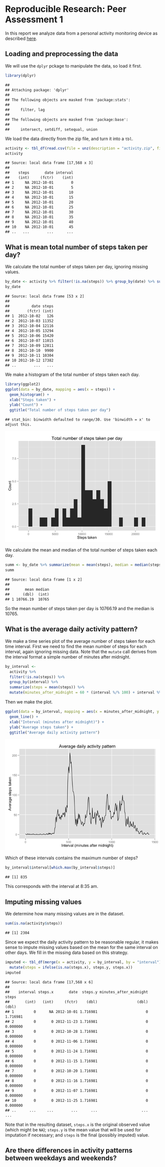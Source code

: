 # Reproducible Research: Peer Assessment 1

In this report we analyze data from a personal activity monitoring device as described [here](README.md).

## Loading and preprocessing the data

We will use the `dplyr` pckage to manipulate the data, so load it first.


```r
library(dplyr)
```

```
## 
## Attaching package: 'dplyr'
## 
## The following objects are masked from 'package:stats':
## 
##     filter, lag
## 
## The following objects are masked from 'package:base':
## 
##     intersect, setdiff, setequal, union
```

We load the data directly from the zip file, and turn it into a `tbl`.


```r
activity <- tbl_df(read.csv(file = unz(description = "activity.zip", filename = "activity.csv")))
activity
```

```
## Source: local data frame [17,568 x 3]
## 
##    steps       date interval
##    (int)     (fctr)    (int)
## 1     NA 2012-10-01        0
## 2     NA 2012-10-01        5
## 3     NA 2012-10-01       10
## 4     NA 2012-10-01       15
## 5     NA 2012-10-01       20
## 6     NA 2012-10-01       25
## 7     NA 2012-10-01       30
## 8     NA 2012-10-01       35
## 9     NA 2012-10-01       40
## 10    NA 2012-10-01       45
## ..   ...        ...      ...
```

## What is mean total number of steps taken per day?

We calculate the total number of steps taken per day, ignoring missing values.


```r
by_date <- activity %>% filter(!is.na(steps)) %>% group_by(date) %>% summarize(steps = sum(steps))
by_date
```

```
## Source: local data frame [53 x 2]
## 
##          date steps
##        (fctr) (int)
## 1  2012-10-02   126
## 2  2012-10-03 11352
## 3  2012-10-04 12116
## 4  2012-10-05 13294
## 5  2012-10-06 15420
## 6  2012-10-07 11015
## 7  2012-10-09 12811
## 8  2012-10-10  9900
## 9  2012-10-11 10304
## 10 2012-10-12 17382
## ..        ...   ...
```

We make a histogram of the total number of steps taken each day.


```r
library(ggplot2)
ggplot(data = by_date, mapping = aes(x = steps)) +
  geom_histogram() +
  xlab("Steps taken") +
  ylab("Count") +
  ggtitle("Total number of steps taken per day")
```

```
## stat_bin: binwidth defaulted to range/30. Use 'binwidth = x' to adjust this.
```

![](PA1_template_files/figure-html/unnamed-chunk-4-1.png) 

We calculate the mean and median of the total number of steps taken each day.


```r
summ <- by_date %>% summarize(mean = mean(steps), median = median(steps))
summ
```

```
## Source: local data frame [1 x 2]
## 
##       mean median
##      (dbl)  (int)
## 1 10766.19  10765
```

So the mean number of steps taken per day is 10766.19 and the median is 10765.

## What is the average daily activity pattern?

We make a time series plot of the average number of steps taken for each time interval. First we need to find the mean number of steps for each interval, again ignoring missing data. Note that the `mutate` call derives from the interval format a simple number of minutes after midnight.


```r
by_interval <-
  activity %>%
  filter(!is.na(steps)) %>%
  group_by(interval) %>%
  summarize(steps = mean(steps)) %>%
  mutate(minutes_after_midnight = 60 * (interval %/% 100) + interval %% 100)
```

Then we make the plot.


```r
ggplot(data = by_interval, mapping = aes(x = minutes_after_midnight, y = steps)) +
  geom_line() +
  xlab("Interval (minutes after midnight)") +
  ylab("Average steps taken") +
  ggtitle("Average daily activity pattern")
```

![](PA1_template_files/figure-html/unnamed-chunk-7-1.png) 

Which of these intervals contains the maximum number of steps?


```r
by_interval$interval[which.max(by_interval$steps)]
```

```
## [1] 835
```

This corresponds with the interval at 8:35 am.

## Imputing missing values

We determine how many missing values are in the dataset.


```r
sum(is.na(activity$steps))
```

```
## [1] 2304
```

Since we expect the daily activity pattern to be reasonable regular, it makes sense to impute missing values based on the mean for the same interval on other days. We fill in the missing data based on this strategy.


```r
imputed <- tbl_df(merge(x = activity, y = by_interval, by = "interval")) %>%
  mutate(steps = ifelse(is.na(steps.x), steps.y, steps.x))
imputed
```

```
## Source: local data frame [17,568 x 6]
## 
##    interval steps.x       date  steps.y minutes_after_midnight    steps
##       (int)   (int)     (fctr)    (dbl)                  (dbl)    (dbl)
## 1         0      NA 2012-10-01 1.716981                      0 1.716981
## 2         0       0 2012-11-23 1.716981                      0 0.000000
## 3         0       0 2012-10-28 1.716981                      0 0.000000
## 4         0       0 2012-11-06 1.716981                      0 0.000000
## 5         0       0 2012-11-24 1.716981                      0 0.000000
## 6         0       0 2012-11-15 1.716981                      0 0.000000
## 7         0       0 2012-10-20 1.716981                      0 0.000000
## 8         0       0 2012-11-16 1.716981                      0 0.000000
## 9         0       0 2012-11-07 1.716981                      0 0.000000
## 10        0       0 2012-11-25 1.716981                      0 0.000000
## ..      ...     ...        ...      ...                    ...      ...
```

Note that in the resulting dataset, `steps.x` is the original observed value (which might be `NA`); `steps.y` is the mean value that will be used for imputation if necessary; and `steps` is the final (possibly imputed) value.

## Are there differences in activity patterns between weekdays and weekends?
